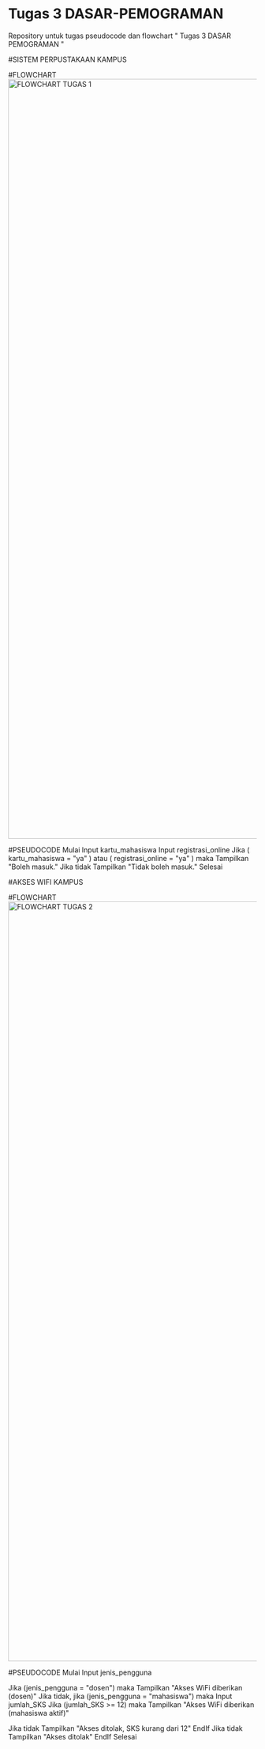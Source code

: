 # Tugas 3 DASAR-PEMOGRAMAN
Repository untuk tugas pseudocode dan flowchart " Tugas 3 DASAR PEMOGRAMAN "

#SISTEM PERPUSTAKAAN KAMPUS

#FLOWCHART
<img width="1024" height="1536" alt="FLOWCHART TUGAS 1" src="https://github.com/user-attachments/assets/18abead3-7a76-4427-8e57-797c4c845d7e" />

#PSEUDOCODE
Mulai
    Input kartu_mahasiswa
    Input registrasi_online
    Jika ( kartu_mahasiswa = "ya" ) atau ( registrasi_online = "ya" ) maka
        Tampilkan "Boleh masuk."
    Jika tidak
        Tampilkan "Tidak boleh masuk."
Selesai

#AKSES WIFI KAMPUS

#FLOWCHART
<img width="1024" height="1536" alt="FLOWCHART TUGAS 2" src="https://github.com/user-attachments/assets/6d070016-d6dc-4cb4-b95e-524eba743c2b" />

#PSEUDOCODE
Mulai
    Input jenis_pengguna

 Jika (jenis_pengguna = "dosen") maka
        Tampilkan "Akses WiFi diberikan (dosen)"
        Jika tidak, jika (jenis_pengguna = "mahasiswa") maka
        Input jumlah_SKS
        Jika (jumlah_SKS >= 12) maka
        Tampilkan "Akses WiFi diberikan (mahasiswa aktif)"

Jika tidak
         Tampilkan "Akses ditolak, SKS kurang dari 12"
EndIf
Jika tidak
        Tampilkan "Akses ditolak"
EndIf
Selesai





